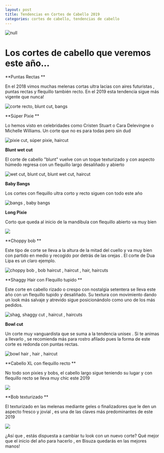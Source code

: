 ```yaml
---
layout: post
title: Tendencias en Cortes de Cabello 2019
categories: cortes de cabello, tendencias de cabello
---
```

![null](/img/uploads/new-york-str-c-rs17-14362.jpg)

# Los cortes de cabello que veremos este año...

**Puntas Rectas **

En el 2018 vimos muchas melenas cortas ultra lacias con aires futuristas , puntas rectas y flequillo también recto. En el 2019 esta tendencia sigue más vigente que nunca! 

![corte recto, blunt cut, bangs](/img/uploads/pelorojo.jpg)

**Súper Pixie **

Lo hemos visto en celebridades como Cristen Stuart o Cara Delevingne o Michelle Williams. Un corte que no es para todas pero sin dud

![pixie cut, súper pixie, haircut](/img/uploads/cortes_de_pelo_para_2019_2981_490x736.jpg)

**Blunt wet cut**

El corte de cabello "blunt" vuelve con un toque texturizado y con aspecto húmedo regresa con un flequillo largo desaliñado y abierto 

![wet cut, blunt cut, blunt wet cut, haircut](/img/uploads/bluntwet.jpg)

**Baby Bangs**

Los cortes con flequillo ultra corto y recto siguen con todo este año

![bangs , baby bangs ](/img/uploads/2abcbd7da433e4f12c369c8ea2ba91c2.jpg)

**Long Pixie**

Corto que queda al inicio de la mandíbula con flequillo abierto va muy bien

![](/img/uploads/longpixie.jpg)

**Choppy bob  **

Este tipo de corte se lleva a la altura de la mitad del cuello y va muy bien con partido en medio y recogido por detrás de las orejas . El corte de Dua Lipa es un claro ejemplo.

![choppy bob , bob haircut , haircut , hair, haircuts](/img/uploads/0686be129b112b93b5afe3207147a2ff.jpg)

**Shaggy Hair con Flequillo tupido **

Este corte en cabello rizado o crespo con nostalgia setentera se lleva este año con un flequillo tupido y desaliñado. Su textura con movimiento dando un look más salvaje y atrevido sigue posicionándolo como uno de los más pedidos.

![shag, shaggy cut , haircut , haircuts](/img/uploads/5b7baf348d828d55eae3e49748a62655.jpg)

**Bowl cut**

Un corte muy vanguardista que se suma a la tendencia unisex  . Si te animas a llevarlo , se recomienda más para rostro afilado pues la forma de este corte es redonda con puntas rectas.

![bowl hair , hair , haircut ](/img/uploads/956635aabee8967bd05119c0f9cc4b06.jpg)

**Cabello XL con flequillo recto **

No todo son pixies y bobs, el cabello largo sigue teniendo su lugar y con flequillo recto se lleva muy chic este 2019 

![](/img/uploads/b316356266691070caaf56ff0e442b01.jpg)

**Bob texturizado **

El texturizado en las melenas mediante geles o finalizadores que le den un aspecto fresco y jovial , es una de las claves más predominantes de este 2019 

![](/img/uploads/wetbob.jpg)

¿Así que , estás dispuesta a cambiar tu look con un nuevo corte? Qué mejor que el inicio del año para hacerlo , en Bisuza quedarás en las mejores manos!
